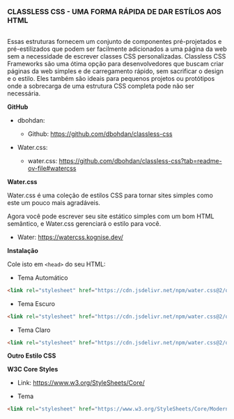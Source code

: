 ##
### CLASSLESS CSS - UMA FORMA RÁPIDA DE DAR ESTÍLOS AOS HTML
##


Essas estruturas fornecem um conjunto de componentes pré-projetados e pré-estilizados que podem ser facilmente adicionados a uma página da web sem a necessidade de escrever classes CSS personalizadas. Classless CSS Frameworks são uma ótima opção para desenvolvedores que buscam criar páginas da web simples e de carregamento rápido, sem sacrificar o design e o estilo. Eles também são ideais para pequenos projetos ou protótipos onde a sobrecarga de uma estrutura CSS completa pode não ser necessária.


**GitHub**

- dbohdan:
    - Github: https://github.com/dbohdan/classless-css

- Water.css:
    - water.css: https://github.com/dbohdan/classless-css?tab=readme-ov-file#watercss

**Water.css**

Water.css é uma coleção de estilos CSS para tornar sites simples como este um pouco mais agradáveis.

Agora você pode escrever seu site estático simples com um bom HTML semântico, e Water.css gerenciará o estilo para você.

- Water: https://watercss.kognise.dev/


**Instalação**

Cole isto em `<head>` do seu HTML:

- Tema Automático
```html
<link rel="stylesheet" href="https://cdn.jsdelivr.net/npm/water.css@2/out/water.css">
```

- Tema Escuro
```html
<link rel="stylesheet" href="https://cdn.jsdelivr.net/npm/water.css@2/out/dark.css">
```

- Tema Claro
```html
<link rel="stylesheet" href="https://cdn.jsdelivr.net/npm/water.css@2/out/light.css">
```


**Outro Estilo CSS**


**W3C Core Styles**

- Link: https://www.w3.org/StyleSheets/Core/


- Tema 
```html
<link rel="stylesheet" href="https://www.w3.org/StyleSheets/Core/Modernist" type="text/css">
```


